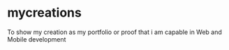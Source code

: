 # mycreations
To show my creation as my portfolio or proof that i am capable in Web and Mobile development
